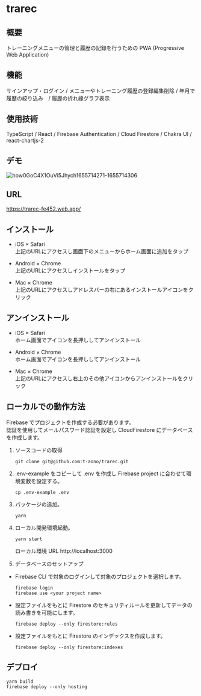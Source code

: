 # trarec

## 概要

トレーニングメニューの管理と履歴の記録を行うための PWA (Progressive Web Application)

## 機能

サインアップ・ログイン / メニューやトレーニング履歴の登録編集削除 / 年月で履歴の絞り込み　/ 履歴の折れ線グラフ表示

## 使用技術

TypeScript / React / Firebase Authentication / Cloud Firestore / Chakra UI / react-chartjs-2

## デモ

![how0GoC4X1OuVi5Jhych1655714271-1655714306](https://user-images.githubusercontent.com/46856574/174564000-ef5a21c7-4d9a-4a83-a687-5a5cd958cdfb.gif)

## URL

https://trarec-fe452.web.app/

## インストール

- iOS × Safari  
上記のURLにアクセスし画面下のメニューからホーム画面に追加をタップ

- Android × Chrome  
上記のURLにアクセスしインストールをタップ

- Mac × Chrome  
上記のURLにアクセスしアドレスバーの右にあるインストールアイコンをクリック

## アンインストール

- iOS × Safari  
ホーム画面でアイコンを長押ししてアンインストール

- Android × Chrome  
ホーム画面でアイコンを長押ししてアンインストール

- Mac × Chrome  
上記のURLにアクセスし右上のその他アイコンからアンインストールをクリック


## ローカルでの動作方法

Firebase でプロジェクトを作成する必要があります。  
認証を使用してメールパスワード認証を設定し CloudFirestore にデータベースを作成します。

1. ソースコードの取得

   ```
   git clone git@github.com:t-aono/trarec.git
   ```

2. .env-example をコピーして .env を作成し Firebase project に合わせて環境変数を設定する。

   ```
   cp .env-example .env
   ```

3. パッケージの追加。

   ```
   yarn
   ```

4. ローカル開発環境起動。

   ```
   yarn start
   ```

   ローカル環境 URL
   http://localhost:3000

5. データベースのセットアップ

- Firebase CLI で対象のログインして対象のプロジェクトを選択します。

  ```
  firebase login
  firebase use <your project name>
  ```

- 設定ファイルをもとに Firestore のセキュリティルールを更新してデータの読み書きを可能にします。

  ```
  firebase deploy --only firestore:rules
  ```

- 設定ファイルをもとに Firestore のインデックスを作成します。

  ```
  firebase deploy --only firestore:indexes
  ```

## デプロイ

```
yarn build
firebase deploy --only hosting
```
